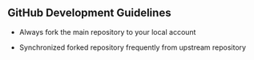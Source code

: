 ## GitHub Development Guidelines

* Always fork the main repository to your local account

* Synchronized forked repository frequently from upstream repository
